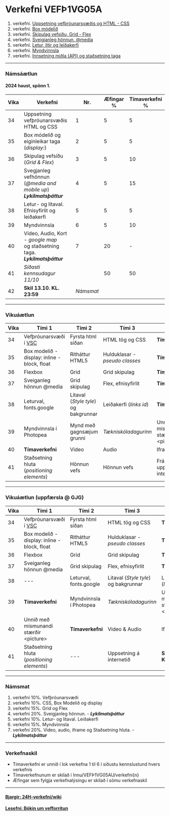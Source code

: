 # Verkefni VEFÞ1VG05A

1. verkefni. [Uppsetning vefþróunarsvæðis og HTML - CSS](Verkefni-1/)
1. verkefni. [Box módelið](Verkefni-2/) 
1. verkefni. [Skipulag vefsíðu, Grid - Flex](Verkefni-3/) 
1. verkefni. [Sveigjanleg hönnun. @media](Verkefni-4/) 
1. verkefni. [Letur, litir og leiðakerfi](Verkefni-5/README.md) 
1. verkefni. [Myndvinnsla](Verkefni-6/)
1. verkefni. [Innsetning miðla (API) og staðsetning taga](Verkefni-7/README.md) 

---

### Námsáætlun

#### 2024 haust, spönn 1. 

| Vika  | Verkefni  | Nr. | Æfingar % | Tímaverkefni % |
|---|---|---|---|---|
| 34  | Uppsetning vefþróunarsvæðis <br> HTML og CSS | 1  | 5 | 5 |
| 35  | Box módelið og eiginleikar taga (_display:_) | 2 | 5 | 5 |
| 36  | Skipulag vefsíðu (_Grid & Flex_) | 3  | 5 | 10 |
| 37  | Svegjanleg vefhönnun (_@media and mobile up_)<br> _**Lykilmatsþáttur**_ | 4  | 5 | 15 |
| 38  | Letur- og litaval.<br> Efnisyfirlit og leiðakerfi | 5  | 5 | 5 | 
| 39  | Myndvinnsla | 6 | 5 | 10 |
| 40  | Video, Audio, Kort - _google map_ <br>og staðsetning taga. _**Lykilmatsþáttur**_ | 7 | 20 | - |
| 41  | _Síðasti kennsudagur 11/10_ |  | 50 | 50 |
| 42  | **Skil 13.10. KL. 23:59** | _Námsmat_ |  |  |  |

---

### Vikuáætlun 

| Vika | Tími 1  | Tími 2 | Tími 3 | Tími 4 | 
| --- | --- | --- | --- | --- | 
| 34 |  Vefþróunarsvæði í [VSC](https://code.visualstudio.com/) | Fyrsta html síðan | HTML tög og CSS | **Tímaverkefni** | 
| 35 | Box modelið - display: inline - block, float | Ritháttur HTML5 | Hulduklasar - _pseudo classes_ | **Tímaverkefni** | 
| 36 | Flexbox | Grid | Grid skipulag | **Tímaverkefni** |   
| 37 | Sveiganleg hönnun  @media | Grid skipulag | Flex,  efnisyfirlit | **Tímaverkefni** | 
| 38 | Leturval, fonts.google  | Litaval (_Style tyle_) og bakgrunnar | Leiðakerfi (_links id_) | **Tímaverkefni** | 
| 39 | Myndvinnsla í Photopea | Mynd með gagnsæjum grunni | _Tækniskóladagurinn_| Unnið með mismunandi stærðir &lt;picture> |        
| 40 | **Tímaverkefni** | Video | Audio | Iframe |  
| 41 | Staðsetning hluta <br> (_positioning elements_) | Hönnun vefs | Hönnun vefs | Frágangur og uppsetning á internetið | 

---

### Vikuáætlun (uppfærsla @ GJG)

| Vika | Tími 1  | Tími 2 | Tími 3 | Tími 4 | 
| --- | --- | --- | --- | --- | 
| 34 |  Vefþróunarsvæði í [VSC](https://code.visualstudio.com/) | Fyrsta html síðan | HTML tög og CSS | **Tímaverkefni** | 
| 35 | Box modelið - display: inline - block, float | Ritháttur HTML5 | Hulduklasar - _pseudo classes_ | **Tímaverkefni** | 
| 36 | Flexbox | Grid | Grid skipulag | **Tímaverkefni** |   
| 37 | Sveiganleg hönnun  @media | Grid skipulag | Flex,  efnisyfirlit | **Tímaverkefni** | 
| 38 | --- | Leturval, fonts.google  | Litaval (_Style tyle_) og bakgrunnar | Leiðakerfi (_links id_) | 
| 39 | **Tímaverkefni** | Myndvinnsla í Photopea | _Tækniskóladagurinn_ | Unnið með mismunandi stærðir &lt;picture> |        
| 40 | Unnið með mismunandi stærðir &lt;picture> | **Tímaverkefni** | Video & Audio | Iframe |  
| 41 | Staðsetning hluta <br> (_positioning elements_) | --- | Uppsetning á internetið | **Skil 13.10. <br>KL. 23:59** |

---
 
### Námsmat

1. verkefni 10%.  Vefþróunarsvæði
1. verkefni 10%. CSS, Box Modelið og display 
1. verkefni 15%. Grid og Flex
1. verkefni 20%. Sveigjanleg hönnun. - _**Lykilmatsþáttur**_
1. verkefni 10%. Letur- og litaval. Leiðakerfi
1. verkefni 15%. Myndvinnsla
1. verkefni 20%. Video, audio, iframe og Staðsetning hluta. -  _**Lykilmatsþáttur**_

---

### Verkefnaskil 

-  Tímaverkefni er unnið í lok verkefna 1 til 6 í síðustu kennslustund hvers verkefnis
-  Tímaverkefnunum er skilað í Innu/VEFÞ1VG05AU/verkefni{n}
-  Æfingar sem fylgja verkefnalýsingu er skilað í sömu verkefnaskil 

---

#### [Bjargir: 24H-verkefni/wiki](https://github.com/vefgrunnur/24H-verkefni/wiki)

#### [Lesefni: Bókin um vef­forritun](https://bok.vefforritun.is/)
